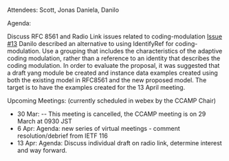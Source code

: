 Attendees: Scott, Jonas Daniela, Danilo

Agenda:

Discuss RFC 8561 and Radio Link issues related to coding-modulation
[Issue #13](https://github.com/samans/draft-ybam-rfc8561bis/issues/13)
Danilo described an alternative to using IdentifyRef for coding-modulation.
Use a grouping that includes the characteristics of the adaptive coding modulation, rather than a reference to an identity that describes the coding modulation.
In order to evaluate the proposal, it was suggested that a draft yang module be created and instance data examples created using both the existing model in RFC8561 and the new proposed model.
The target is to have the examples created for the 13 April meeting.

Upcoming Meetings: (currently scheduled in webex by the CCAMP Chair)
- 30 Mar: -- This meeting is cancelled, the CCAMP meeting is on 29 March at 0930 JST
- 6 Apr: Agenda: new series of virtual meetings - comment resolution/debrief from IETF 116
- 13 Apr: Agenda: Discuss individual draft on radio link, determine interest and way forward.
